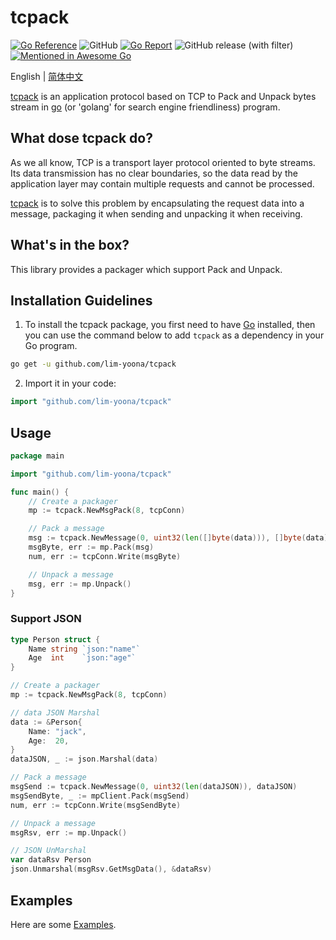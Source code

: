 # tcpack

[![Go Reference](https://pkg.go.dev/badge/github.com/lim-yoona/tcpack.svg)](https://pkg.go.dev/github.com/lim-yoona/tcpack)
![GitHub](https://img.shields.io/github/license/lim-yoona/tcpack)
[![Go Report](https://img.shields.io/badge/go%20report-A+-brightgreen.svg?style=flat)](https://goreportcard.com/report/github.com/lim-yoona/tcpack)
![GitHub release (with filter)](https://img.shields.io/github/v/release/lim-yoona/tcpack)
[![Mentioned in Awesome Go](https://awesome.re/mentioned-badge-flat.svg)](https://github.com/avelino/awesome-go)

English | [简体中文](README-CN.md)  


[tcpack](https://pkg.go.dev/github.com/lim-yoona/tcpack) is an application protocol based on TCP to Pack and Unpack bytes stream in [go](https://go.dev/) (or 'golang' for search engine friendliness) program.  

## What dose tcpack do?  

As we all know, TCP is a transport layer protocol oriented to byte streams. Its data transmission has no clear boundaries, so the data read by the application layer may contain multiple requests and cannot be processed.   

[tcpack](https://pkg.go.dev/github.com/lim-yoona/tcpack) is to solve this problem by encapsulating the request data into a message, packaging it when sending and unpacking it when receiving.  

## What's in the box?  

This library provides a packager which support Pack and Unpack.  

## Installation Guidelines

1. To install the tcpack package, you first need to have [Go](https://go.dev/doc/install) installed, then you can use the command below to add `tcpack` as a dependency in your Go program.  

```sh
go get -u github.com/lim-yoona/tcpack
```

2. Import it in your code:  

```go
import "github.com/lim-yoona/tcpack"
```

## Usage

```go
package main

import "github.com/lim-yoona/tcpack"

func main() {
    // Create a packager
    mp := tcpack.NewMsgPack(8, tcpConn)

    // Pack a message
    msg := tcpack.NewMessage(0, uint32(len([]byte(data))), []byte(data))
    msgByte, err := mp.Pack(msg)
    num, err := tcpConn.Write(msgByte)

    // Unpack a message
    msg, err := mp.Unpack()
}
```

### Support JSON

```go
type Person struct {
	Name string `json:"name"`
	Age  int    `json:"age"`
}

// Create a packager
mp := tcpack.NewMsgPack(8, tcpConn)

// data JSON Marshal
data := &Person{
	Name: "jack",
	Age:  20,
}
dataJSON, _ := json.Marshal(data)

// Pack a message
msgSend := tcpack.NewMessage(0, uint32(len(dataJSON)), dataJSON)
msgSendByte, _ := mpClient.Pack(msgSend)
num, err := tcpConn.Write(msgSendByte)

// Unpack a message
msgRsv, err := mp.Unpack()

// JSON UnMarshal
var dataRsv Person
json.Unmarshal(msgRsv.GetMsgData(), &dataRsv)
```

## Examples

Here are some [Examples](https://github.com/lim-yoona/tcpack/tree/main/example).  

